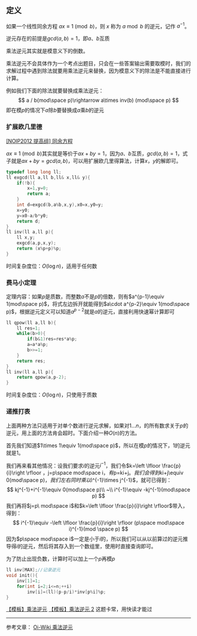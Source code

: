 ## 定义
如果一个线性同余方程 $ax \equiv 1 \pmod b$，则 $x$ 称为 $a \bmod b$ 的逆元，记作 $a^{-1}$。

逆元存在的前提是$gcd(a,b)=1$，即$a、b$互质

乘法逆元其实就是模意义下的倒数。

乘法逆元不会具体作为一个考点出题目，只会在一些答案输出需要取模时，我们的求解过程中遇到除法就要用乘法逆元来替换，因为模意义下的除法是不能直接进行计算。

例如我们下面的除法就要替换成乘法逆元：
$$
a / b(mod\space p)\rightarrow a\times inv(b) (mod\space p)
$$
即在模$p$的情况下$a$除$b$要替换成$a$乘$b$的逆元


### 扩展欧几里德
[[NOIP2012 提高组] 同余方程](https://www.luogu.com.cn/problem/P1082)

$ax \equiv 1 \pmod b$其实就是等价于$ax+by=1$，因为$a、b$互质，$gcd(a,b)=1$，式子就是$ax+by=gcd(a,b)$，可以用扩展欧几里得算法，计算$x，y$的解即可。
 
```cpp
typedef long long ll;
ll exgcd(ll a,ll b,ll& x,ll& y){
    if(!b){
        x=1,y=0;
        return a;
    }
    int d=exgcd(b,a%b,x,y),x0=x,y0=y;
    x=y0;
    y=x0-a/b*y0;
    return d;
}
ll inv(ll a,ll p){
    ll x,y;
    exgcd(a,p,x,y);
    return (x%p+p)%p;
}
```
时间复杂度位：$O(\log n)$，适用于任何数
### 费马小定理
定理内容：如果$p$是质数，而整数$a$不是$p$的倍数，则有$a^{p-1}\equiv 1(mod\space p)$，将式左边拆开就能得到$a\cdot a^{p-2}\equiv 1(mod\space p)$，根据逆元定义可以知道$a^{p-2}$就是$a$的逆元，直接利用快速幂计算即可

```cpp
ll qpow(ll a,ll b){
    ll res=1;
    while(b>0){
        if(b&1)res=res*a%p;
        a=a*a%p;
        b>>=1;
    }
    return res;
}
ll inv(ll a,ll p){
    return qpow(a,p-2);
}
```
时间复杂度位：$O(\log n)$，只使用于质数

### 递推打表
上面两种方法只适用于对单个数进行逆元求解，如果对$1\dots n$，的所有数求关于$p$的逆元，用上面的方法肯会超时。下面介绍一种$O(n)$的方法。

首先我们知道$1\times 1\equiv 1(mod\space p)$，所以在模$p$的情况下，$1$的逆元就是$1$。

我们再来看其他情况：设我们要求$i$的逆元$i^{-1}$，我们令$k=\left \lfloor \frac{p}{i}\right \rfloor $，$j=p\space mod\space i$，有$p=ki+j$。我们会得到$ki+j\equiv 0(mod\space p)$，我们左右同时乘以$i^{-1}\times j^{-1}$，就可已得到：
$$
kj^{-1}+i^{-1}\equiv 0(mod\space p)\\
~\\
i^{-1}\equiv -kj^{-1}(mod\space p)
$$
我们再将$j=p\ mod\space i$和$k=\left \lfloor \frac{p}{i}\right \rfloor$带入，得到：
$$
i^{-1}\equiv -\left \lfloor \frac{p}{i}\right \rfloor (p\space mod\space i)^{-1}(mod \space p)
$$
因为$p\space mod\space i$一定是小于$i$的，所以我们可以从以前算过的逆元推导得$i$的逆元，然后将其存入到一个数组里，使用时直接查询即可。

为了防止出现负数，计算时可以加上一个$p$再模$p$
```cpp
ll inv[MAX];//记录逆元
void init(){
    inv[1]=1;
    for(int i=2;i<=n;++i)
        inv[i]=(ll)(p-p/i)*inv[p%i]%p;
}
```

[【模板】乘法逆元](https://www.luogu.com.cn/problem/P3811)
[【模板】乘法逆元 2](https://www.luogu.com.cn/problem/P5431)  这题卡常，用快读才能过

-----------------
参考文章：
[Oi-Wiki 乘法逆元](https://oi-wiki.org/math/number-theory/inverse/)
